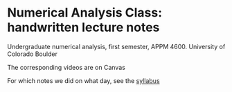 # Numerical Analysis Class: handwritten lecture notes
Undergraduate numerical analysis, first semester, APPM 4600. University of Colorado Boulder

The corresponding videos are on Canvas

For which notes we did on what day, see the [syllabus](../schedule.md#detailed-list-of-topics)
